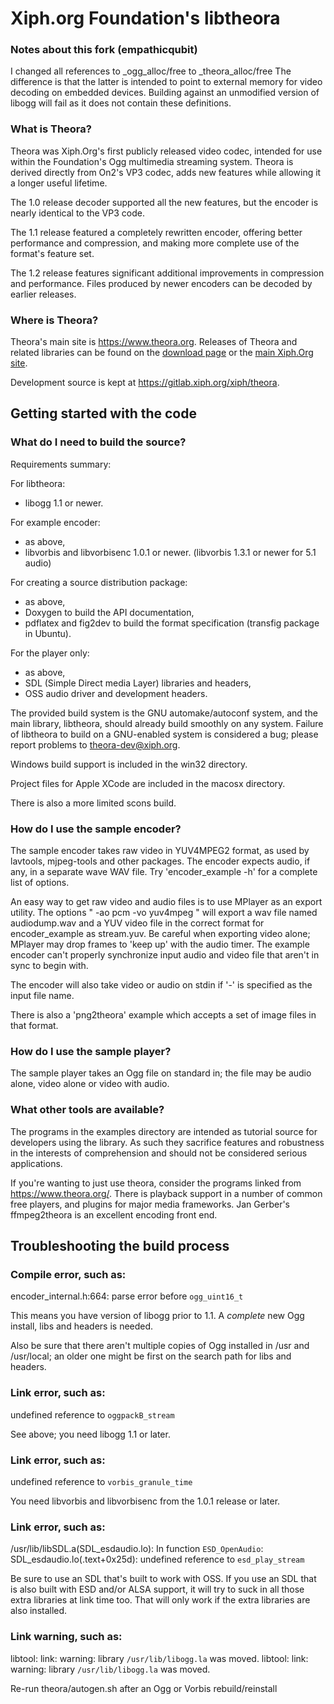 # Xiph.org Foundation's libtheora

### Notes about this fork (empathicqubit)

I changed all references to _ogg_alloc/free to _theora_alloc/free
The difference is that the latter is intended to point to external
memory for video decoding on embedded devices. Building against an
unmodified version of libogg will fail as it does not contain these
definitions.

### What is Theora?

Theora was Xiph.Org's first publicly released video codec, intended
for use within the Foundation's Ogg multimedia streaming system.
Theora is derived directly from On2's VP3 codec, adds new features
while allowing it a longer useful lifetime.

The 1.0 release decoder supported all the new features, but the
encoder is nearly identical to the VP3 code.

The 1.1 release featured a completely rewritten encoder, offering
better performance and compression, and making more complete use
of the format's feature set.

The 1.2 release features significant additional improvements in
compression and performance. Files produced by newer encoders can
be decoded by earlier releases.

### Where is Theora?

Theora's main site is https://www.theora.org. Releases of Theora
and related libraries can be found on the
[download page](https://www.theora.org/downloads/) or the
[main Xiph.Org site](https://xiph.org/downloads/).

Development source is kept at https://gitlab.xiph.org/xiph/theora.

## Getting started with the code

### What do I need to build the source?

Requirements summary:

For libtheora:

*   libogg 1.1 or newer.

For example encoder:

*   as above,
*   libvorbis and libvorbisenc 1.0.1 or newer.
    (libvorbis 1.3.1 or newer for 5.1 audio)

For creating a source distribution package:

*   as above,
*   Doxygen to build the API documentation,
*   pdflatex and fig2dev to build the format specification
    (transfig package in Ubuntu).

For the player only:

*   as above,
*   SDL (Simple Direct media Layer) libraries and headers,
*   OSS audio driver and development headers.

The provided build system is the GNU automake/autoconf system, and
the main library, libtheora, should already build smoothly on any
system.  Failure of libtheora to build on a GNU-enabled system is
considered a bug; please report problems to theora-dev@xiph.org.

Windows build support is included in the win32 directory.

Project files for Apple XCode are included in the macosx directory.

There is also a more limited scons build.

### How do I use the sample encoder?

The sample encoder takes raw video in YUV4MPEG2 format, as used by
lavtools, mjpeg-tools and other packages. The encoder expects audio,
if any, in a separate wave WAV file. Try 'encoder_example -h' for a
complete list of options.

An easy way to get raw video and audio files is to use MPlayer as an
export utility.  The options " -ao pcm -vo yuv4mpeg " will export a
wav file named audiodump.wav and a YUV video file in the correct
format for encoder_example as stream.yuv.  Be careful when exporting
video alone; MPlayer may drop frames to 'keep up' with the audio
timer.  The example encoder can't properly synchronize input audio and
video file that aren't in sync to begin with.

The encoder will also take video or audio on stdin if '-' is specified
as the input file name.

There is also a 'png2theora' example which accepts a set of image
files in that format.

### How do I use the sample player?

The sample player takes an Ogg file on standard in; the file may be
audio alone, video alone or video with audio.

### What other tools are available?

The programs in the examples directory are intended as tutorial source
for developers using the library. As such they sacrifice features and
robustness in the interests of comprehension and should not be
considered serious applications.

If you're wanting to just use theora, consider the programs linked
from https://www.theora.org/. There is playback support in a number
of common free players, and plugins for major media frameworks.
Jan Gerber's ffmpeg2theora is an excellent encoding front end.

## Troubleshooting the build process

### Compile error, such as:

encoder_internal.h:664: parse error before `ogg_uint16_t`

This means you have version of libogg prior to 1.1. A *complete* new Ogg
install, libs and headers is needed.

Also be sure that there aren't multiple copies of Ogg installed in
/usr and /usr/local; an older one might be first on the search path
for libs and headers.

### Link error, such as:

undefined reference to `oggpackB_stream`

See above; you need libogg 1.1 or later.

### Link error, such as:

undefined reference to `vorbis_granule_time`

You need libvorbis and libvorbisenc from the 1.0.1 release or later.

### Link error, such as:

/usr/lib/libSDL.a(SDL_esdaudio.lo): In function `ESD_OpenAudio`:
SDL_esdaudio.lo(.text+0x25d): undefined reference to `esd_play_stream`

Be sure to use an SDL that's built to work with OSS.  If you use an
SDL that is also built with ESD and/or ALSA support, it will try to
suck in all those extra libraries at link time too.  That will only
work if the extra libraries are also installed.

### Link warning, such as:

libtool: link: warning: library `/usr/lib/libogg.la` was moved.
libtool: link: warning: library `/usr/lib/libogg.la` was moved.

Re-run theora/autogen.sh after an Ogg or Vorbis rebuild/reinstall

